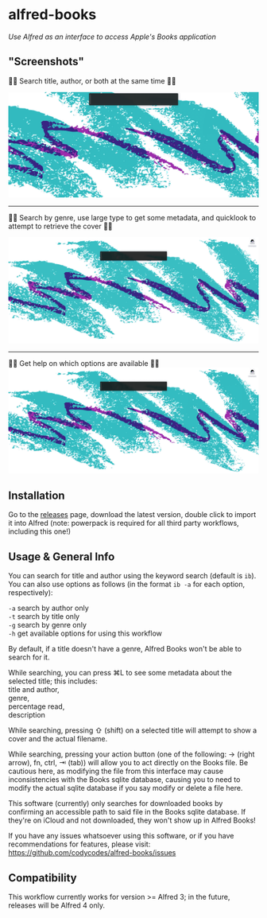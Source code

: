 # alfred-books
_Use Alfred as an interface to access Apple's Books application_

## "Screenshots"

👩‍💻 Search title, author, or both at the same time 👨‍💻

![title or author or both](./media/author_title.gif)

***

👩‍💻 Search by genre, use large type to get some metadata, and quicklook to attempt to retrieve the cover 👨‍💻

![genre](./media/genre.gif)

***

👩‍💻 Get help on which options are available 👨‍💻
![help](./media/help.gif)

## Installation
Go to the [releases](https://github.com/codycodes/alfred-books/releases) page, download the latest version, double click to import it into Alfred (note: powerpack is required for all third party workflows, including this one!)

## Usage & General Info
	
You can search for title and author using the keyword search (default is `ib`).
You can also use options as follows (in the format `ib -a` for each option, respectively):

`-a`  search by author only  
`-t`  search by title only  
`-g`  search by genre only  
`-h`  get available options for using this workflow

By default, if a title doesn't have a genre, Alfred Books won't be able to search for it.

While searching, you can press ⌘L to see some metadata about the selected title; this includes:  
title and author,   
genre,  
percentage read,  
description

While searching, pressing ⇧ (shift) on a selected title will attempt to show a cover and the actual filename.

While searching, pressing your action button (one of the following: → (right arrow), fn, ctrl, ⇥ (tab)) will allow you to act directly on the Books file. Be cautious here, as modifying the file from this interface may cause inconsistencies with the Books sqlite database, causing you to need to modify the actual sqlite database if you say modify or delete a file here.

This software (currently) only searches for downloaded books by confirming an accessible path to said file in the Books sqlite database. If they're on iCloud and not downloaded, they won't show up in Alfred Books!

If you have any issues whatsoever using this software, or if you have recommendations for features, please visit:
https://github.com/codycodes/alfred-books/issues

## Compatibility
This workflow currently works for version >= Alfred 3; in the future, releases will be Alfred 4 only.